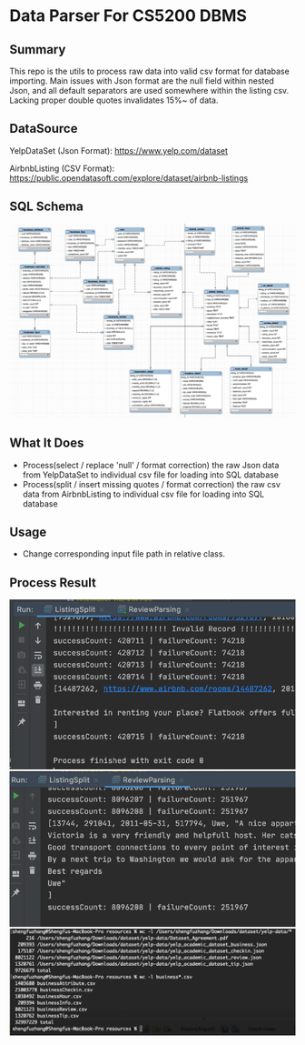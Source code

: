 # Data Parser For CS5200 DBMS

## Summary

This repo is the utils to process raw data into valid csv format for database 
importing. Main issues with Json format are the null field within nested Json, 
and all default separators are used somewhere within the listing csv. Lacking 
proper double quotes invalidates 15%~ of data.

## DataSource

YelpDataSet (Json Format): https://www.yelp.com/dataset

AirbnbListing (CSV Format): https://public.opendatasoft.com/explore/dataset/airbnb-listings

## SQL Schema

![SQL_Schema](reources/SQL_Schema.png)

## What It Does

- Process(select / replace 'null' / format correction) the raw Json data from 
YelpDataSet to individual csv file for loading into SQL database
- Process(split / insert missing quotes / format correction) the raw csv data from 
  AirbnbListing to individual csv file for loading into SQL database
  
## Usage

- Change corresponding input file path in relative class.

## Process Result

![r1](reources/processResult/airbnb_listing_result.png)
![r2](reources/processResult/airbnb_review_result.png)
![r3](reources/processResult/yelp_result.png)

